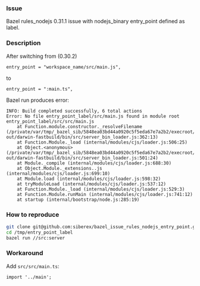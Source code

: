 ### Issue

Bazel rules_nodejs 0.31.1 issue with nodejs_binary entry_point defined as label.

### Description

After switching from (0.30.2)

```
entry_point = "workspace_name/src/main.js",
```

to

```
entry_point = ":main.ts",
```

Bazel run produces error:

```
INFO: Build completed successfully, 6 total actions
Error: No file entry_point_label/src/main.js found in module root entry_point_label/src/src/main.js
    at Function.module.constructor._resolveFilename (/private/var/tmp/_bazel_sib/5848ea03bd44a0920c5f5eda67e7a2b2/execroot/entry_point_label/bazel-out/darwin-fastbuild/bin/src/server_bin_loader.js:362:13)
    at Function.Module._load (internal/modules/cjs/loader.js:506:25)
    at Object.<anonymous> (/private/var/tmp/_bazel_sib/5848ea03bd44a0920c5f5eda67e7a2b2/execroot/entry_point_label/bazel-out/darwin-fastbuild/bin/src/server_bin_loader.js:501:24)
    at Module._compile (internal/modules/cjs/loader.js:688:30)
    at Object.Module._extensions..js (internal/modules/cjs/loader.js:699:10)
    at Module.load (internal/modules/cjs/loader.js:598:32)
    at tryModuleLoad (internal/modules/cjs/loader.js:537:12)
    at Function.Module._load (internal/modules/cjs/loader.js:529:3)
    at Function.Module.runMain (internal/modules/cjs/loader.js:741:12)
    at startup (internal/bootstrap/node.js:285:19)
```

### How to reproduce

```bash
git clone git@github.com:siberex/bazel_issue_rules_nodejs_entry_point.git /tmp/entry_point_label
cd /tmp/entry_point_label
bazel run //src:server
```

### Workaround

Add `src/src/main.ts`:

```
import '../main';
```

